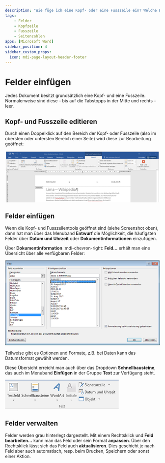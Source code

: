 ```yaml
---
description: "Wie füge ich eine Kopf- oder eine Fusszeile ein? Welche Elemente stehen zur Verfügung?"
tags:
    - Felder
    - Kopfzeile
    - Fusszeile
    - Seitenzahlen
apps: [Microsoft Word]
sidebar_position: 4
sidebar_custom_props:
  icon: mdi-page-layout-header-footer
---
```


# Felder einfügen



Jedes Dokument besitzt grundsätzlich eine Kopf- und eine Fusszeile. Normalerweise sind diese – bis auf die Tabstopps in der Mitte und rechts – leer.

## Kopf- und Fusszeile editieren
Durch einen Doppelklick auf den Bereich der Kopf- oder Fusszeile (also im obersten oder untersten Bereich einer Seite) wird diese zur Bearbeitung geöffnet:

![Kopfzeile bearbeiten](./images/kopfzeile-bearbeiten.ms.png)


## Felder einfügen
Wenn die Kopf- und Fusszeilentools geöffnet sind (siehe Screenshot oben), dann hat man über das Menuband __Entwurf__ die Möglichkeit, die häufigsten Felder über __Datum und Uhrzeit__ oder __Dokumentinformationen__ einzufügen.

Über __Dokumentinformation__ :mdi-chevron-right: __Feld…__ erhält man eine Übersicht über alle verfügbaren Felder:

![Felder einfügen](./images/felder-einfuegen.ms.png)

Teilweise gibt es Optionen und Formate, z.B. bei Daten kann das Datumsformat gewählt werden.

Diese Übersicht erreicht man auch über das Dropdown __Schnellbausteine__, das auch im Menuband __Einfügen__ in der Gruppe __Text__ zur Verfügung steht.

![Schnellbaustein](./images/einfuegen-text-feld.ms.png)

## Felder verwalten
Felder werden grau hinterlegt dargestellt. Mit einem Rechtsklick und __Feld bearbeiten…__ kann man das Feld oder sein Format **anpassen**. Über den Rechtsklick lässt sich das Feld auch **aktualisieren**. Dies geschieht je nach Feld aber auch automatisch, resp. beim Drucken, Speichern oder sonst einer Aktion.
